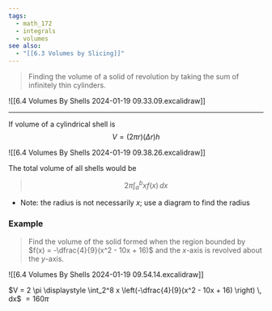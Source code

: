 ```yaml
---
tags:
  - math_172
  - integrals
  - volumes
see also:
  - "[[6.3 Volumes by Slicing]]"
---
```


> Finding the volume of a solid of revolution by taking the sum of infinitely thin cylinders.

![[6.4 Volumes By Shells 2024-01-19 09.33.09.excalidraw]]

---

If volume of a cylindrical shell is
$$ V = (2 \pi r)(\Delta r)h $$

![[6.4 Volumes By Shells 2024-01-19 09.38.26.excalidraw]]

The total volume of all shells would be

> $$ 2 \pi \int_a^b x f(x) \, dx $$

- Note: the radius is not necessarily $x$; use a diagram to find the radius

### Example

> Find the volume of the solid formed when the region bounded by $f(x) = -\dfrac{4}{9}(x^2 - 10x + 16)$ and the $x$-axis is revolved about the $y$-axis.

![[6.4 Volumes By Shells 2024-01-19 09.54.14.excalidraw]]

$V = 2 \pi \displaystyle \int_2^8 x \left(-\dfrac{4}{9}(x^2 - 10x + 16) \right) \, dx$
$= 160 \pi$